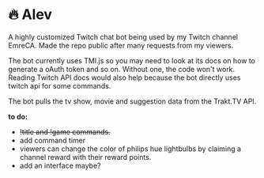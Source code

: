 # 🔥 Alev 

A highly customized Twitch chat bot being used by my Twitch channel EmreCA. Made the repo public after many requests from my viewers.

The bot currently uses TMI.js so you may need to look at its docs on how to generate a oAuth token and so on. Without one, the code won't work. Reading Twitch API docs would also help because the bot directly uses twitch api for some commands.
 
The bot pulls the tv show, movie and suggestion data from the Trakt.TV API. 

**to do:**

- ~~!title and !game commands.~~
- add command timer
- viewers can change the color of philips hue lightbulbs by claiming a channel reward with their reward points.
- add an interface maybe?
